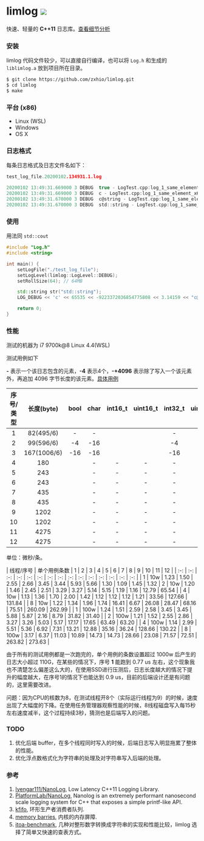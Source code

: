 # limlog ![](https://www.travis-ci.org/zxhio/limlog.svg?branch=master)

快速、轻量的 **C++11** 日志库。[查看细节分析](https://www.cnblogs.com/shuqin/p/12103952.html)

### 安装
limlog 代码文件较少，可以直接自行编译，也可以将 `Log.h` 和生成的 `liblimlog.a` 放到项目所在目录。

```sh
$ git clone https://github.com/zxhio/limlog.git
$ cd limlog
$ make
```

### 平台 (x86)
- Linux (WSL)
- Windows
- OS X

### 日志格式

每条日志格式及日志文件名如下：
```c
test_log_file.20200102.134931.1.log

20200102 13:49:31.669000 3 DEBUG  true - LogTest.cpp:log_1_same_element_x6():242
20200102 13:49:31.669000 3 DEBUG  c - LogTest.cpp:log_1_same_element_x6():245
20200102 13:49:31.670000 3 DEBUG  c@string - LogTest.cpp:log_1_same_element_x6():248
20200102 13:49:31.670000 3 DEBUG  std::string - LogTest.cpp:log_1_same_element_x6():252
```

### 使用
用法同 `std::cout`

```cpp
#include "Log.h"
#include <string>

int main() {
    setLogFile("./test_log_file");
    setLogLevel(limlog::LogLevel::DEBUG);
    setRollSize(64); // 64MB

    std::string str("std::string");
    LOG_DEBUG << 'c' << 65535 << -9223372036854775808 << 3.14159 << "c@string" << str;

    return 0;
}
```

### 性能

测试的机器为 i7 9700k@8 Linux 4.4(WSL)

测试用例如下

**-** 表示一个该日志包含的元素，**-4** 表示4个，**-+4096** 表示除了写入一个该元素外，再追加 4096 字节长度的该元素。[具体用例](./LogTest.cpp)

| 序号/类型 | 长度(byte) | bool | char | int16_t | uint16_t | int32_t | uint32_t | int64_t | uint64_t | double | c@string | std::string |
| :-: | :-: | :-: | :-: | :-: | :-: | :-: | :-: | :-: | :-: | :-: | :-: | :-: |
| 1 | 82(495/6) | - | - | | | - | | | | - | - | - |
| 2 | 99(596/6) | -4 | -16 | | | -4 | | | | -4 | -4 | -4 |
| 3 | 167(1006/6)  | -16 | -16 | | | -16 | | | | -16 | -16 | -16 |
| 4 | 180 | | - | - | - | - | - | - | - | - | - | - |
| 5 | 243 | | - | - | - | - | - | - | - | - | - + 64 | - |
| 6 | 243 | | - | - | - | - | - | - | - | - | - | - + 64 |
| 7 | 435 | | - | - | - | - | - | - | - | - | - + 256 | - |
| 8 | 435 | | - | - | - | - | - | - | - | - | - | - + 256 |
| 9 | 1202 | | - | - | - | - | - | - | - | - | - + 1024 | - |
| 10 | 1202 | | - | - | - | - | - | - | - | - | - | - + 1024 |
| 11 | 4275 | | - | - | - | - | - | - | - | - | - + 4096 | - |
| 12 | 4275 | | - | - | - | - | - | - | - | - | - | - + 4096 |

单位：微秒/条。

| 线程/序号 | 单个用例条数 | 1 | 2 | 3 | 4 | 5 | 6 | 7 | 8 | 9 | 10 | 11 | 12 |
| :-: | :-: | :-: | :-: | :-: | :-: | :-: | :-: | :-: | :-: | :-: | :-: | :-: | :-: | :-: |
| 1  | 10w | 1.23 | 1.50 | 2.55 | 2.66 | 3.45 | 3.44 | 5.93 | 5.66 | 1.30 | 1.09 | 1.45 | 1.32
| 2 | 10w | 1.20 | 1.46 | 2.45 | 2.51 | 3.29 | 3.27 | 5.14 | 5.15 | 1.19 | 1.16 | 12.79 | 65.54 |
| 4 | 10w | 1.13 | 1.36 | 1.70 | 2.00 | 1.42 | 1.12 | 1.12 | 1.12 | 1.21 | 33.56 | 127.66 | 131.84 |
| 8 | 10w | 1.22 | 1.34 | 1.96 | 1.74 | 16.41 | 6.67 | 26.08 | 28.47 | 68.16 | 75.51 | 260.09 | 262.99 |
| 1 | 100w | 1.24 | 1.51 | 2.59 | 2.58 | 3.45 | 3.45 | 5.88 | 5.87 | 2.16 | 8.79 | 31.82 | 31.40 |
| 2 | 100w | 1.21 | 1.52 | 2.55 | 2.86 | 3.27 | 3.26 | 5.03 | 5.17 | 17.17 | 17.65 | 63.49 | 63.20 |
| 4 | 100w | 1.14 | 2.99 | 5.51 | 5.36 | 6.92 | 7.31 | 13.21 | 12.88 | 35.16 | 36.24 | 128.66 | 130.22 |
| 8 | 100w | 3.17 | 6.37 | 11.03 | 10.89 | 14.73 | 14.73 | 28.66 | 23.08 | 71.57 | 72.51 | 263.82 | 273.63 |

由于所有的测试用例都是一次跑完的，单个用例的条数设置超过 1000w 后产生的日志大小超过 110G，在某些的情况下，序号 **1** 能跑到 0.77 us 左右，这个现象我也不清楚怎么偏差这么大的，在使用SSD进行压测后，日志长度越大的情况下提升的幅度越大，在序号1的情况下也能达到 0.9 us，目前的后端设计还是有问题的，这里需要改进。

问题：因为CPU的核数为8，在测试线程开8个（实际运行线程为9）的时候，速度出现了大幅度的下降。在使用任务管理器观察性能的时候，8线程磁盘写入每15秒左右速度减半，这个过程持续3秒，猜测也是后端写入的问题。

### TODO
1. 优化后端 buffer，在多个线程同时写入的时候，后端日志写入明显拖累了整体的性能。
2. 优化浮点数格式化为字符串的处理及对字符串写入后端的处理。

### 参考
1. [Iyengar111/NanoLog](https://github.com/Iyengar111/NanoLog), Low Latency C++11 Logging Library.
2. [PlatformLab/NanoLog](https://github.com/PlatformLab/NanoLog), Nanolog is an extremely performant nanosecond scale logging system for C++ that exposes a simple printf-like API.
3. [kfifo](https://github.com/torvalds/linux/blob/master/lib/kfifo.c), 环形生产者消费者队列.
4. [memory barries](https://github.com/torvalds/linux/blob/master/Documentation/memory-barriers.txt), 内核的内存屏障.
5. [itoa-benchmark](https://github.com/miloyip/itoa-benchmark), 几种对整形数字转换成字符串的实现和性能比较，limlog 选择了简单又快速的查表方式。